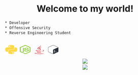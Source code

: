 <h1 align="center">Welcome to my world!</h1>

```
* Developer
* Offensive Security
* Reverse Engineering Student
```

<div style="display: inline_block"><br>
  <img align="center" alt="Python" height="30" width="40" src="https://raw.githubusercontent.com/devicons/devicon/master/icons/python/python-plain.svg">
  <img align="center" alt="NodeJS" height="30" width="40" src="https://raw.githubusercontent.com/devicons/devicon/master/icons/nodejs/nodejs-plain.svg">
  <img align="center" alt="Java" height="30" width="40" src="https://raw.githubusercontent.com/devicons/devicon/master/icons/java/java-plain.svg">
  <img align="center" alt="ShellScript" height="30" width="40" src="https://github.com/devicons/devicon/blob/master/icons/bash/bash-plain.svg">
</div>

<p align="center">
  <img src="https://github-readme-stats.vercel.app/api?username=M4rdokBinary&include_all_commits=true&count_private=true&show_icons=true&line_height=20&title_color=fff&icon_color=fff&text_color=fff&bg_color=0,000,141321"><br>
  <img height="165" src="https://github-readme-stats.vercel.app/api/top-langs/?username=M4rdokBinary&title_color=fff&text_color=fff&bg_color=0,000,141321"> 
</p>
